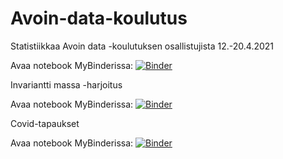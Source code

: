# Avoin-data-koulutus

Statistiikkaa Avoin data -koulutuksen osallistujista 12.-20.4.2021

Avaa notebook MyBinderissa: [![Binder](https://mybinder.org/badge_logo.svg)](https://mybinder.org/v2/gh/JuhaTeuho/Avoin-data-koulutus/HEAD?filepath=koulutus_osallistujat.ipynb)

Invariantti massa -harjoitus

Avaa notebook MyBinderissa: [![Binder](https://mybinder.org/badge_logo.svg)](https://mybinder.org/v2/gh/JuhaTeuho/Avoin-data-koulutus/HEAD?filepath=invariantti_massa.ipynb)

Covid-tapaukset

Avaa notebook MyBinderissa: [![Binder](https://mybinder.org/badge_logo.svg)](https://mybinder.org/v2/gh/JuhaTeuho/Avoin-data-koulutus/HEAD?filepath=covid-plots.ipynb)

